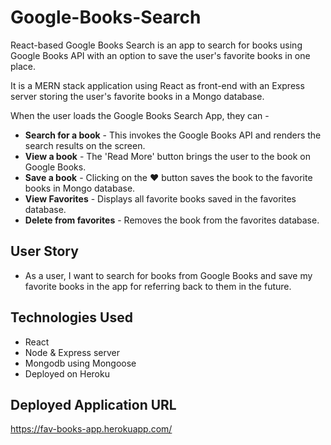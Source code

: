 # Google-Books-Search
React-based Google Books Search is an app to search for books using Google Books API with an option to save the user's favorite books in one place.

It is a MERN stack application using React as front-end with an Express server storing the user's favorite books in a Mongo database.

When the user loads the Google Books Search App, they can -
   * __Search for a book__ - This invokes the Google Books API and renders the search results on the screen. 
   * __View a book__ - The 'Read More' button brings the user to the book on Google Books.
   * __Save a book__ - Clicking on the :heart: button saves the book to the favorite books in Mongo database.
   * __View Favorites__ - Displays all favorite books saved in the favorites database. 
   * __Delete from favorites__ - Removes the book from the favorites database.

## User Story

* As a user, I want to search for books from Google Books and save my favorite books in the app for referring back to them in the future.

## Technologies Used

 * React
 * Node & Express server
 * Mongodb using Mongoose 
 * Deployed on Heroku

## Deployed Application URL 

https://fav-books-app.herokuapp.com/
